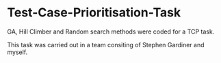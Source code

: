 # Test-Case-Prioritisation-Task
GA, Hill Climber and Random search methods were coded for a TCP task.

This task was carried out in a team consiting of Stephen Gardiner and myself. 
